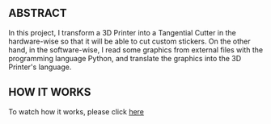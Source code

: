 ## ABSTRACT
In this project, I transform a 3D Printer into a Tangential Cutter in the hardware-wise so that it will be able to cut custom stickers.
On the other hand, in the software-wise, I read some graphics from external files with the programming language Python, and translate the graphics into the 3D Printer's language.
## HOW IT WORKS
To watch how it works, please click [here](https://www.youtube.com/watch?v=9JrX2JLhqPs)

